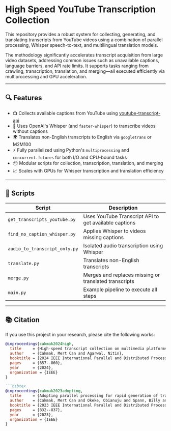 # High Speed YouTube Transcription Collection

This repository provides a robust system for collecting, generating, and translating transcripts from YouTube videos using a combination of parallel processing, Whisper speech-to-text, and multilingual translation models.

The methodology significantly accelerates transcript acquisition from large video datasets, addressing common issues such as unavailable captions, language barriers, and API rate limits. It supports tasks ranging from crawling, transcription, translation, and merging—all executed efficiently via multiprocessing and GPU acceleration.

---

## 🔍 Features

- 📺 Collects available captions from YouTube using [youtube-transcript-api](https://github.com/jdepoix/youtube-transcript-api)
- 🧠 Uses OpenAI's Whisper (and `faster-whisper`) to transcribe videos without captions
- 🌍 Translates non-English transcripts to English via `googletrans` or M2M100
- ⚡ Fully parallelized using Python's `multiprocessing` and `concurrent.futures` for both I/O and CPU-bound tasks
- 📦 Modular scripts for collection, transcription, translation, and merging
- 📈 Scales with GPUs for Whisper transcription and translation efficiency

---

## 📂 Scripts

| Script | Description |
|--------|-------------|
| `get_transcripts_youtube.py` | Uses YouTube Transcript API to get available captions |
| `find_no_caption_whisper.py` | Applies Whisper to videos missing captions |
| `audio_to_transcript_only.py` | Isolated audio transcription using Whisper |
| `translate.py` | Translates non-English transcripts |
| `merge.py` | Merges and replaces missing or translated transcripts |
| `main.py` | Example pipeline to execute all steps |

---

## 📚 Citation

If you use this project in your research, please cite the following works:

```bibtex
@inproceedings{cakmak2024high,
  title     = {High-speed transcript collection on multimedia platforms: Advancing social media research through parallel processing},
  author    = {Cakmak, Mert Can and Agarwal, Nitin},
  booktitle = {2024 IEEE International Parallel and Distributed Processing Symposium Workshops (IPDPSW)},
  pages     = {857--860},
  year      = {2024},
  organization = {IEEE}
}

```bibtex
@inproceedings{cakmak2023adopting,
  title     = {Adopting parallel processing for rapid generation of transcripts in multimedia-rich online information environment},
  author    = {Cakmak, Mert Can and Okeke, Obianuju and Spann, Billy and Agarwal, Nitin},
  booktitle = {2023 IEEE International Parallel and Distributed Processing Symposium Workshops (IPDPSW)},
  pages     = {832--837},
  year      = {2023},
  organization = {IEEE}
}